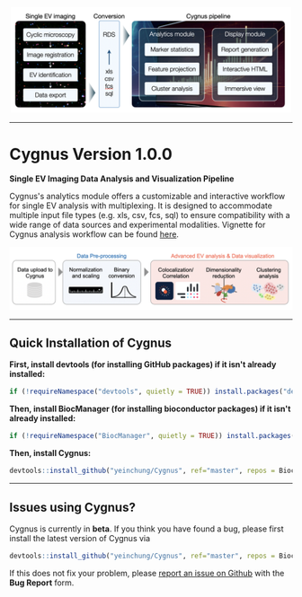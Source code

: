 <p align="center"><img src="man/figures/overview.png" alt="" width="500"></a></p>
<hr>

# Cygnus Version 1.0.0

**Single EV Imaging Data Analysis and Visualization Pipeline**

Cygnus's analytics module offers a customizable and interactive workflow for single EV analysis with multiplexing. It is designed to accommodate multiple input file types (e.g. xls, csv, fcs, sql) to ensure compatibility with a wide range of data sources and experimental modalities. Vignette for Cygnus analysis workflow can be found <a href=https://yeinchung.github.io/Cygnus/articles/examples.html>here</a>. 

<p align="center"><img src="man/figures/module.png" alt="" width="800"></a></p>
<hr>


## Quick Installation of Cygnus

**First, install devtools (for installing GitHub packages) if it isn't already installed:**
``` r
if (!requireNamespace("devtools", quietly = TRUE)) install.packages("devtools")
```

**Then, install BiocManager (for installing bioconductor packages) if it isn't already installed:**
``` r
if (!requireNamespace("BiocManager", quietly = TRUE)) install.packages("BiocManager")
```

**Then, install Cygnus:**
``` r
devtools::install_github("yeinchung/Cygnus", ref="master", repos = BiocManager::repositories())
```
<hr>

## Issues using Cygnus?

Cygnus is currently in __beta__. If you think you have found a bug, please first install the latest version of Cygnus via
``` r
devtools::install_github("yeinchung/Cygnus", ref="master", repos = BiocManager::repositories())
```
If this does not fix your problem, please [report an issue on Github](https://github.com/yeinchung/Cygnus/issues) with the __Bug Report__ form. 
